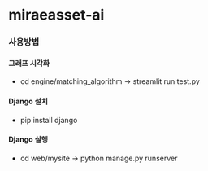 # miraeasset-ai

### 사용방법

#### 그래프 시각화

- cd engine/matching_algorithm -> streamlit run test.py

#### Django 설치

- pip install django

#### Django 실행

- cd web/mysite -> python manage.py runserver
